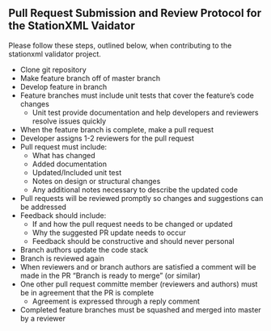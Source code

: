 ## Pull Request Submission and Review Protocol for the StationXML Vaidator

Please follow these steps, outlined below, when contributing to the stationxml validator project. 

* Clone git repository 
* Make feature branch off of master branch
* Develop feature in branch
* Feature branches must include unit tests that cover the feature’s code changes
    * Unit test provide documentation and help developers and reviewers resolve issues quickly
* When the feature branch is complete, make a pull request
* Developer assigns 1-2 reviewers for the pull request
* Pull request must include:
    * What has changed
    * Added documentation
    * Updated/Included unit test
    * Notes on design or structural changes
    * Any additional notes necessary to describe the updated code 
* Pull requests will be reviewed promptly so changes and suggestions can be addressed
* Feedback should include: 
    * If and how the pull request needs to be changed or updated
    * Why the suggested PR update needs to occur
    * Feedback should be constructive and should never personal
* Branch authors update the code stack
* Branch is reviewed again
* When reviewers and or branch authors are satisfied a comment will be made in the PR “Branch is ready to merge” (or similar)
* One other pull request committe member (reviewers and authors) must be in agreement that the PR is complete 
    * Agreement is expressed through a reply comment 
* Completed feature branches must be squashed and merged into master by a reviewer
